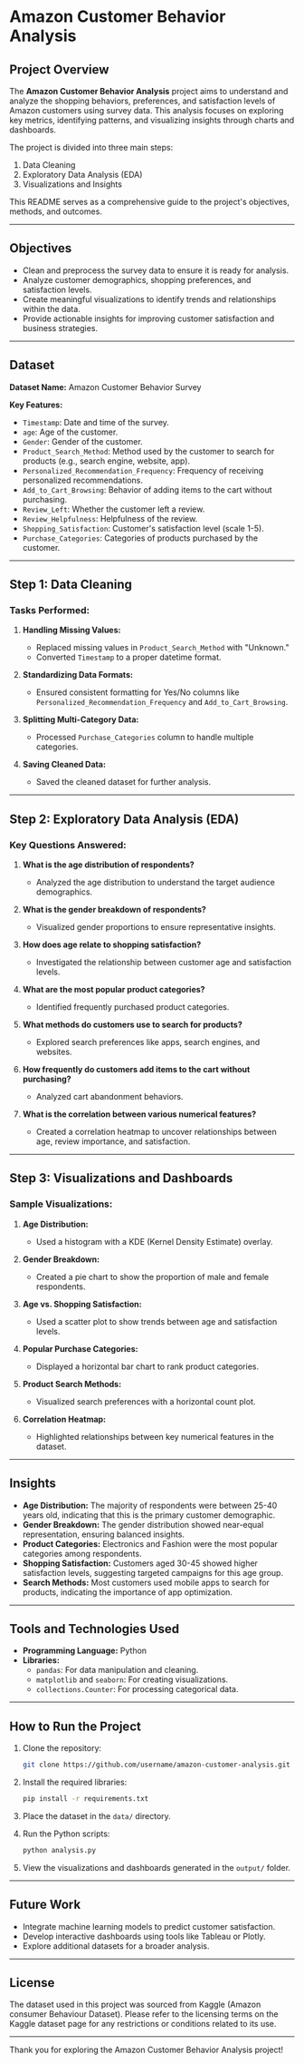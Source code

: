 # Amazon Customer Behavior Analysis

## Project Overview
The **Amazon Customer Behavior Analysis** project aims to understand and analyze the shopping behaviors, preferences, and satisfaction levels of Amazon customers using survey data. This analysis focuses on exploring key metrics, identifying patterns, and visualizing insights through charts and dashboards.

The project is divided into three main steps:
1. Data Cleaning
2. Exploratory Data Analysis (EDA)
3. Visualizations and Insights

This README serves as a comprehensive guide to the project's objectives, methods, and outcomes.

---

## Objectives
- Clean and preprocess the survey data to ensure it is ready for analysis.
- Analyze customer demographics, shopping preferences, and satisfaction levels.
- Create meaningful visualizations to identify trends and relationships within the data.
- Provide actionable insights for improving customer satisfaction and business strategies.

---

## Dataset
**Dataset Name:** Amazon Customer Behavior Survey

**Key Features:**
- `Timestamp`: Date and time of the survey.
- `age`: Age of the customer.
- `Gender`: Gender of the customer.
- `Product_Search_Method`: Method used by the customer to search for products (e.g., search engine, website, app).
- `Personalized_Recommendation_Frequency`: Frequency of receiving personalized recommendations.
- `Add_to_Cart_Browsing`: Behavior of adding items to the cart without purchasing.
- `Review_Left`: Whether the customer left a review.
- `Review_Helpfulness`: Helpfulness of the review.
- `Shopping_Satisfaction`: Customer's satisfaction level (scale 1-5).
- `Purchase_Categories`: Categories of products purchased by the customer.

---

## Step 1: Data Cleaning
### Tasks Performed:
1. **Handling Missing Values:**
   - Replaced missing values in `Product_Search_Method` with "Unknown."
   - Converted `Timestamp` to a proper datetime format.

2. **Standardizing Data Formats:**
   - Ensured consistent formatting for Yes/No columns like `Personalized_Recommendation_Frequency` and `Add_to_Cart_Browsing`.

3. **Splitting Multi-Category Data:**
   - Processed `Purchase_Categories` column to handle multiple categories.

4. **Saving Cleaned Data:**
   - Saved the cleaned dataset for further analysis.

---

## Step 2: Exploratory Data Analysis (EDA)
### Key Questions Answered:
1. **What is the age distribution of respondents?**
   - Analyzed the age distribution to understand the target audience demographics.

2. **What is the gender breakdown of respondents?**
   - Visualized gender proportions to ensure representative insights.

3. **How does age relate to shopping satisfaction?**
   - Investigated the relationship between customer age and satisfaction levels.

4. **What are the most popular product categories?**
   - Identified frequently purchased product categories.

5. **What methods do customers use to search for products?**
   - Explored search preferences like apps, search engines, and websites.

6. **How frequently do customers add items to the cart without purchasing?**
   - Analyzed cart abandonment behaviors.

7. **What is the correlation between various numerical features?**
   - Created a correlation heatmap to uncover relationships between age, review importance, and satisfaction.

---

## Step 3: Visualizations and Dashboards
### Sample Visualizations:
1. **Age Distribution:**
   - Used a histogram with a KDE (Kernel Density Estimate) overlay.

2. **Gender Breakdown:**
   - Created a pie chart to show the proportion of male and female respondents.

3. **Age vs. Shopping Satisfaction:**
   - Used a scatter plot to show trends between age and satisfaction levels.

4. **Popular Purchase Categories:**
   - Displayed a horizontal bar chart to rank product categories.

5. **Product Search Methods:**
   - Visualized search preferences with a horizontal count plot.

6. **Correlation Heatmap:**
   - Highlighted relationships between key numerical features in the dataset.

---

## Insights
- **Age Distribution:** The majority of respondents were between 25-40 years old, indicating that this is the primary customer demographic.
- **Gender Breakdown:** The gender distribution showed near-equal representation, ensuring balanced insights.
- **Product Categories:** Electronics and Fashion were the most popular categories among respondents.
- **Shopping Satisfaction:** Customers aged 30-45 showed higher satisfaction levels, suggesting targeted campaigns for this age group.
- **Search Methods:** Most customers used mobile apps to search for products, indicating the importance of app optimization.

---

## Tools and Technologies Used
- **Programming Language:** Python
- **Libraries:**
  - `pandas`: For data manipulation and cleaning.
  - `matplotlib` and `seaborn`: For creating visualizations.
  - `collections.Counter`: For processing categorical data.

---

## How to Run the Project
1. Clone the repository:
   ```bash
   git clone https://github.com/username/amazon-customer-analysis.git
   ```

2. Install the required libraries:
   ```bash
   pip install -r requirements.txt
   ```

3. Place the dataset in the `data/` directory.

4. Run the Python scripts:
   ```bash
   python analysis.py
   ```

5. View the visualizations and dashboards generated in the `output/` folder.

---

## Future Work
- Integrate machine learning models to predict customer satisfaction.
- Develop interactive dashboards using tools like Tableau or Plotly.
- Explore additional datasets for a broader analysis.

---

## License
The dataset used in this project was sourced from Kaggle (Amazon consumer Behaviour Dataset). Please refer to the licensing terms on the Kaggle dataset page for any restrictions or conditions related to its use.

---

Thank you for exploring the Amazon Customer Behavior Analysis project!

